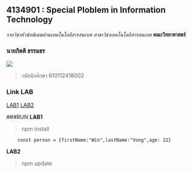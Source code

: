 ## 4134901 : Special Ploblem in Information Technology
*รายวิชาหัวข้อพิเศษด้านเทคโนโลยีสารสนเทศ*
_สาขาวิชาเทคโนโลยีสารสนเทศ_
**คณะวิทยาศาสตร์**

### นายกิตติ ธรรมธร
![](https://scontent.fnak3-1.fna.fbcdn.net/v/t1.15752-9/256463128_3144367629126691_5761700272339436914_n.jpg?_nc_cat=103&ccb=1-5&_nc_sid=ae9488&_nc_eui2=AeFUsLJZq9XFH9AVRxps6ylMGkn4oUM1usMaSfihQzW6wydMNY5OaqzSyz6lbo30nFiXeH0uBZ2lvNw4ZRbaHB1l&_nc_ohc=QRoJvMD7ua8AX_VaF7f&_nc_ht=scontent.fnak3-1.fna&oh=e7327ca594aead7ff42dab7f3385d70e&oe=61C2F7EC)

>รหัสนักศึกษา 610112418002

### Link LAB

[LAB1](https://github.com/Kitti002/4134901-2-64-LAB1)
[LAB2](https://github.com/Kitti002/4134901-2-64-LAB2)



###RUN
**LAB1**

> npm install
```
    const person = {firstName:"Win",lastName:"Vong",age: 22}
```
**LAB2**

> npm update